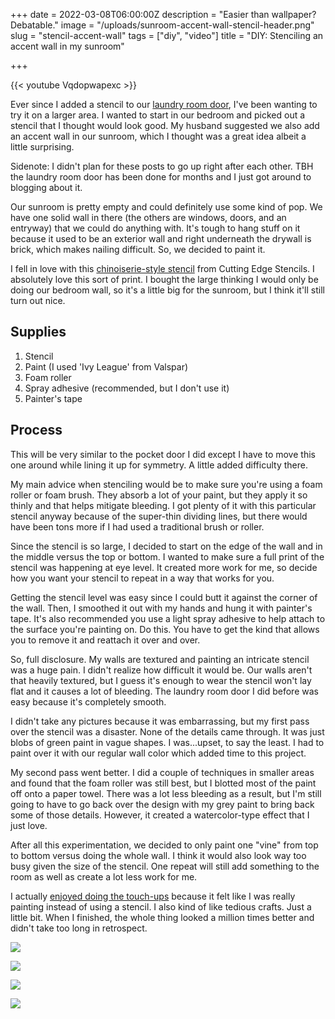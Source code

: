 +++
date = 2022-03-08T06:00:00Z
description = "Easier than wallpaper? Debatable."
image = "/uploads/sunroom-accent-wall-stencil-header.png"
slug = "stencil-accent-wall"
tags = ["diy", "video"]
title = "DIY: Stenciling an accent wall in my sunroom"

+++

{{< youtube Vqdopwapexc >}}

Ever since I added a stencil to our [laundry room door](https://craftycody.com/crafts/update-laundry-door/), I've been wanting to try it on a larger area. I wanted to start in our bedroom and picked out a stencil that I thought would look good. My husband suggested we also add an accent wall in our sunroom, which I thought was a great idea albeit a little surprising.

Sidenote: I didn't plan for these posts to go up right after each other. TBH the laundry room door has been done for months and I just got around to blogging about it.

Our sunroom is pretty empty and could definitely use some kind of pop. We have one solid wall in there (the others are windows, doors, and an entryway) that we could do anything with. It's tough to hang stuff on it because it used to be an exterior wall and right underneath the drywall is brick, which makes nailing difficult. So, we decided to paint it.

I fell in love with this [chinoiserie-style stencil](https://www.cuttingedgestencils.com/aviant-chinoiserie-wall-stencil-mural-panel-asian-design.html) from Cutting Edge Stencils. I absolutely love this sort of print. I bought the large thinking I would only be doing our bedroom wall, so it's a little big for the sunroom, but I think it'll still turn out nice.

## Supplies

1. Stencil
2. Paint (I used 'Ivy League' from Valspar)
3. Foam roller
4. Spray adhesive (recommended, but I don't use it)
5. Painter's tape

## Process

This will be very similar to the pocket door I did except I have to move this one around while lining it up for symmetry. A little added difficulty there.

My main advice when stenciling would be to make sure you're using a foam roller or foam brush. They absorb a lot of your paint, but they apply it so thinly and that helps mitigate bleeding. I got plenty of it with this particular stencil anyway because of the super-thin dividing lines, but there would have been tons more if I had used a traditional brush or roller.

Since the stencil is so large, I decided to start on the edge of the wall and in the middle versus the top or bottom. I wanted to make sure a full print of the stencil was happening at eye level. It created more work for me, so decide how you want your stencil to repeat in a way that works for you.

Getting the stencil level was easy since I could butt it against the corner of the wall. Then, I smoothed it out with my hands and hung it with painter's tape. It's also recommended you use a light spray adhesive to help attach to the surface you're painting on. Do this. You have to get the kind that allows you to remove it and reattach it over and over.

So, full disclosure. My walls are textured and painting an intricate stencil was a huge pain. I didn't realize how difficult it would be. Our walls aren't that heavily textured, but I guess it's enough to wear the stencil won't lay flat and it causes a lot of bleeding. The laundry room door I did before was easy because it's completely smooth.

I didn't take any pictures because it was embarrassing, but my first pass over the stencil was a disaster. None of the details came through. It was just blobs of green paint in vague shapes. I was...upset, to say the least. I had to paint over it with our regular wall color which added time to this project.

My second pass went better. I did a couple of techniques in smaller areas and found that the foam roller was still best, but I blotted most of the paint off onto a paper towel. There was a lot less bleeding as a result, but I'm still going to have to go back over the design with my grey paint to bring back some of those details. However, it created a watercolor-type effect that I just love.

After all this experimentation, we decided to only paint one "vine" from top to bottom versus doing the whole wall. I think it would also look way too busy given the size of the stencil. One repeat will still add something to the room as well as create a lot less work for me.

I actually [enjoyed doing the touch-ups](https://www.tiktok.com/@codyscraftcorner/video/7069249209811193130?is_from_webapp=1&sender_device=pc&web_id6955495918012057093) because it felt like I was really painting instead of using a stencil. I also kind of like tedious crafts. Just a little bit. When I finished, the whole thing looked a million times better and didn't take too long in retrospect.

![](/uploads/full-wall-with-stencil-complete.jpg)

![](/uploads/pxl_20220303_192439591-mp-2.jpg)

![](/uploads/pxl_20220303_192453630-mp-2.jpg)

![](/uploads/pxl_20220303_192445726-mp-2.jpg)